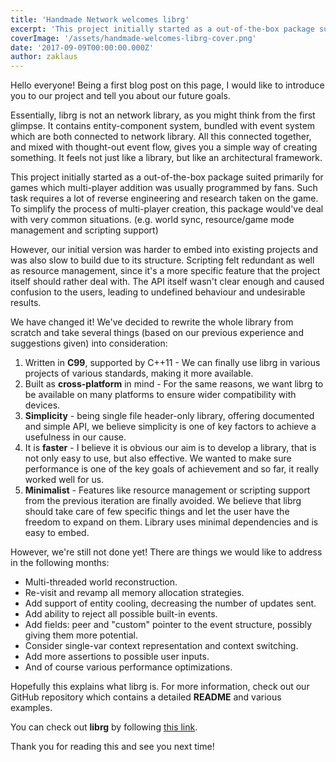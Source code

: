 ```yaml
---
title: 'Handmade Network welcomes librg'
excerpt: 'This project initially started as a out-of-the-box package suited primarily for games which multi-player addition was usually programmed by fans. Such task requires a lot of reverse engineering and research taken on the game. To simplify the process of multi-player creation, this package would have deal with very common situations. (e.g. world sync, resource/game mode management and scripting support)'
coverImage: '/assets/handmade-welcomes-librg-cover.png'
date: '2017-09-09T00:00:00.000Z'
author: zaklaus
---
```


Hello everyone! Being a first blog post on this page, I would like to introduce you to our project and tell you about our future goals.

Essentially, librg is not an network library, as you might think from the first glimpse.
It contains entity-component system, bundled with event system which are both connected to network library. All this connected together, and mixed with thought-out event flow, gives you a simple way of creating something. It feels not just like a library, but like an architectural framework.

This project initially started as a out-of-the-box package suited primarily for games which multi-player addition was usually programmed by fans. Such task requires a lot of reverse engineering and research taken on the game. To simplify the process of multi-player creation, this package would've deal with very common situations. (e.g. world sync, resource/game mode management and scripting support)

However, our initial version was harder to embed into existing projects and was also slow to build due to its structure. Scripting felt redundant as well as resource management, since it's a more specific feature that the project itself should rather deal with. The API itself wasn't clear enough and caused confusion to the users, leading to undefined behaviour and undesirable results.

We have changed it! We've decided to rewrite the whole library from scratch and take several things (based on our previous experience and suggestions given) into consideration:

1. Written in **C99**, supported by C++11 - We can finally use librg in various projects of various standards, making it more available.
2. Built as **cross-platform** in mind - For the same reasons, we want librg to be available on many platforms to ensure wider compatibility with devices.
3. **Simplicity** - being single file header-only library, offering documented and simple API, we believe simplicity is one of key factors to achieve a usefulness in our cause.
4. It is **faster** - I believe it is obvious our aim is to develop a library, that is not only easy to use, but also effective. We wanted to make sure performance is one of the key goals of achievement and so far, it really worked well for us.
5. **Minimalist** - Features like resource management or scripting support from the previous iteration are finally avoided. We believe that librg should take care of few specific things and let the user have the freedom to expand on them. Library uses minimal dependencies and is easy to embed.

However, we're still not done yet! There are things we would like to address in the following months:

* Multi-threaded world reconstruction.
* Re-visit and revamp all memory allocation strategies.
* Add support of entity cooling, decreasing the number of updates sent.
* Add ability to reject all possible built-in events.
* Add fields: peer and "custom" pointer to the event structure, possibly giving them more potential.
* Consider single-var context representation and context switching.
* Add more assertions to possible user inputs.
* And of course various performance optimizations.

Hopefully this explains what librg is. For more information, check out our GitHub repository which contains a detailed **README** and various examples.

You can check out **librg** by following [this link](https://github.com/zpl-c/librg).

Thank you for reading this and see you next time!
